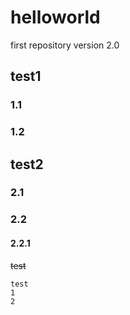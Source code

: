 # helloworld
first repository
version 2.0
## test1
### 1.1
### 1.2
## test2
### 2.1
### 2.2
#### 2.2.1
~~test~~
```
test
1
2
```
